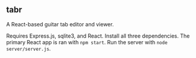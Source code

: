 ## tabr

A React-based guitar tab editor and viewer.

Requires Express.js, sqlite3, and React. Install all three dependencies. The primary React app is ran with `npm start`. Run the server with `node server/server.js`.